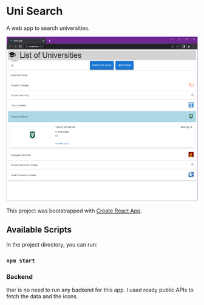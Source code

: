 # Uni Search
A web app to search universities.

![plot](./Screenshot.png)

This project was bootstrapped with [Create React App](https://github.com/facebook/create-react-app).

## Available Scripts

In the project directory, you can run:


### `npm start`

### Backend
ther is no need to run any backend for this app. I used ready public APIs to fetch the data and the icons.
